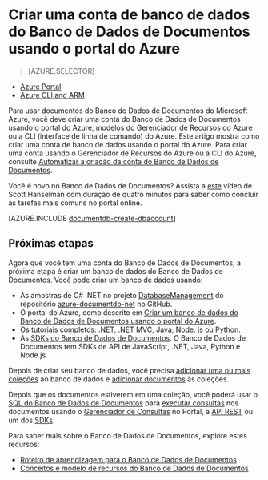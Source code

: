 <properties 
	pageTitle="Criar uma conta de banco de dados NoSQL - Avaliação Gratuita | Microsoft Azure" 
	description="Saiba como criar contas de bancos de dados usando o criador de bancos de dados online do Banco de Dados de Documentos do Azure, um banco de dados de documentos NoSQL gerenciado para JSON. Obtenha hoje mesmo uma avaliação gratuita."
	keywords="Avaliação gratuita, criador de bancos de dados online, criar um banco de dados, criar banco de dados, banco de dados de documentos, azure, Microsoft azure"
	services="documentdb" 
	documentationCenter="" 
	authors="mimig1" 
	manager="jhubbard" 
	editor="monicar"/>

<tags 
	ms.service="documentdb" 
	ms.workload="data-services" 
	ms.tgt_pltfrm="na" 
	ms.devlang="na" 
	ms.topic="get-started-article" 
	ms.date="12/03/2015" 
	ms.author="mimig"/>

# Criar uma conta de banco de dados do Banco de Dados de Documentos usando o portal do Azure

> [AZURE.SELECTOR]
- [Azure Portal](documentdb-create-account.md)
- [Azure CLI and ARM](documentdb-automation-resource-manager-cli.md)

Para usar documentos do Banco de Dados de Documentos do Microsoft Azure, você deve criar uma conta do Banco de Dados de Documentos usando o portal do Azure, modelos do Gerenciador de Recursos do Azure ou a CLI (interface de linha de comando) do Azure. Este artigo mostra como criar uma conta de banco de dados usando o portal do Azure. Para criar uma conta usando o Gerenciador de Recursos do Azure ou a CLI do Azure, consulte [Automatizar a criação da conta do Banco de Dados de Documentos](documentdb-automation-resource-manager-cli.md).

Você é novo no Banco de Dados de Documentos? Assista a [este](http://azure.microsoft.com/documentation/videos/create-documentdb-on-azure/) vídeo de Scott Hanselman com duração de quatro minutos para saber como concluir as tarefas mais comuns no portal online.

[AZURE.INCLUDE [documentdb-create-dbaccount](../../includes/documentdb-create-dbaccount.md)]

## Próximas etapas

Agora que você tem uma conta do Banco de Dados de Documentos, a próxima etapa é criar um banco de dados do Banco de Dados de Documentos. Você pode criar um banco de dados usando:

- As amostras de C# .NET no projeto [DatabaseManagement](https://github.com/Azure/azure-documentdb-net/tree/master/samples/code-samples/DatabaseManagement) do repositório [azure-documentdb-net](https://github.com/Azure/azure-documentdb-net/tree/master/samples/code-samples) no GitHub.
- O portal do Azure, como descrito em [Criar um banco de dados do Banco de Dados de Documentos usando o portal do Azure](documentdb-create-database.md).
- Os tutoriais completos: [.NET](documentdb-get-started.md), [.NET MVC](documentdb-dotnet-application.md), [Java](documentdb-java-application.md), [Node. js](documentdb-nodejs-application.md) ou [Python](documentdb-python-application.md).
- As [SDKs do Banco de Dados de Documentos](documentdb-sdk-dotnet.md). O Banco de Dados de Documentos tem SDKs de API de JavaScript, .NET, Java, Python e Node.js. 


Depois de criar seu banco de dados, você precisa [adicionar uma ou mais coleções](documentdb-create-collection.md) ao banco de dados e [adicionar documentos](documentdb-view-json-document-explorer.md) às coleções.

Depois que os documentos estiverem em uma coleção, você poderá usar o [SQL do Banco de Dados de Documentos](documentdb-sql-query.md) para [executar consultas](documentdb-sql-query.md#executing-queries) nos documentos usando o [Gerenciador de Consultas](documentdb-query-collections-query-explorer.md) no Portal, a [API REST](https://msdn.microsoft.com/library/azure/dn781481.aspx) ou um dos [SDKs](documentdb-sdk-dotnet.md).

Para saber mais sobre o Banco de Dados de Documentos, explore estes recursos:

-	[Roteiro de aprendizagem para o Banco de Dados de Documentos](https://azure.microsoft.com/documentation/learning-paths/documentdb/)
-	[Conceitos e modelo de recursos do Banco de Dados de Documentos](documentdb-resources.md)

 

<!---HONumber=AcomDC_1210_2015-->